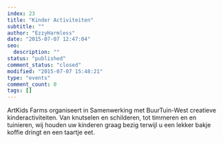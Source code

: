 ```yaml
---
index: 23
title: "Kinder Activiteiten"
subtitle: ""
author: "EzzyHarmless"
date: "2015-07-07 12:47:04"
seo:
  description: ""
status: "published"
comment_status: "closed"
modified: "2015-07-07 15:48:21"
type: "events"
comment_count: 0
tags: []
---
```


ArtKids Farms organiseert in Samenwerking met BuurTuin-West creatieve kinderactiviteiten. Van knutselen en schilderen, tot timmeren en en tuinieren, wij houden uw kinderen graag bezig terwijl u een lekker bakje koffie dringt en een taartje eet.